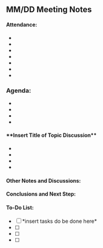 ## MM/DD Meeting Notes

#### Attendance:
- 
-
-
-
-
-
-

### Agenda:
-
-
-
-

#### \*\*Insert Title of Topic Discussion\*\*
-
-
-
-

#### Other Notes and Discussions:


#### Conclusions and Next Step:


#### To-Do List:
- [ ] \*insert tasks do be done here\*
- [ ]
- [ ]
- [ ]

